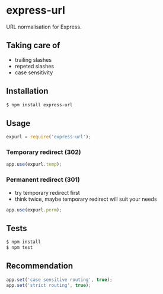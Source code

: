 # express-url

URL normalisation for Express.

## Taking care of
* trailing slashes
* repeted slashes
* case sensitivity

## Installation
```sh
$ npm install express-url
```

## Usage
```js
expurl = require('express-url');
```

### Temporary redirect (302)
```js
app.use(expurl.temp);
```

### Permanent redirect (301)
* try temporary redirect first
* think twice, maybe temporary redirect will suit your needs

```js
app.use(expurl.perm);
```

## Tests
```sh
$ npm install
$ npm test
```

## Recommendation
```js
app.set('case sensitive routing', true);
app.set('strict routing', true);
```